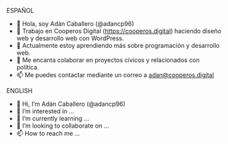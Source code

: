 ESPAÑOL
- 👋 Hola, soy Adán Caballero (@adancp96)
- 👀 Trabajo en Cooperos Digital (https://cooperos.digital) haciendo diseño web y desarrollo web con WordPress.
- 🌱 Actualmente estoy aprendiendo más sobre programación y desarrollo web. 
- 💞️ Me encanta colaborar en proyectos cívicos y relacionados con política.
- 📫 Me puedes contactar mediante un correo a adan@cooperos.digital


ENGLISH
- 👋 Hi, I’m Adán Caballero (@adancp96)
- 👀 I’m interested in ...
- 🌱 I’m currently learning ...
- 💞️ I’m looking to collaborate on ...
- 📫 How to reach me ...
